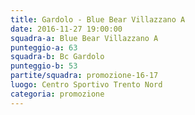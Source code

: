 ```yaml
---
title: Gardolo - Blue Bear Villazzano A
date: 2016-11-27 19:00:00
squadra-a: Blue Bear Villazzano A
punteggio-a: 63
squadra-b: Bc Gardolo
punteggio-b: 53
partite/squadra: promozione-16-17
luogo: Centro Sportivo Trento Nord
categoria: promozione
---
```

